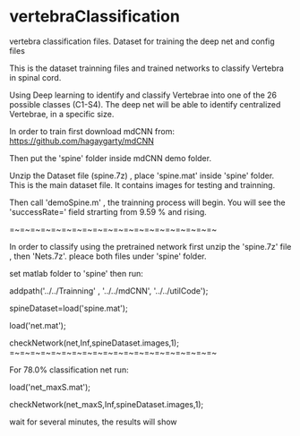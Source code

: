# vertebraClassification
vertebra classification files. Dataset for training the deep net and config files

This is the dataset trainning files and trained networks to classify Vertebra in spinal cord.

Using Deep learning to identify and classify Vertebrae into one of the 26 possible classes (C1-S4). The deep net will be able to identify centralized Vertebrae, in a specific size. 

In order to train first download mdCNN from:
https://github.com/hagaygarty/mdCNN

Then put the 'spine' folder inside mdCNN demo folder.

Unzip the Dataset file (spine.7z) , place 'spine.mat' inside 'spine' folder. This is the main dataset file. It contains images for testing and trainning.

Then call 'demoSpine.m' , the trainning process will begin. You will see the 'successRate=' field strarting from 9.59 % and rising.

=~=~=~=~=~=~=~=~=~=~=~=~=~=~=~=~=~=~=~=~

In order to classify using the pretrained network first unzip the 'spine.7z' file , then 'Nets.7z'. pleace both files under 'spine' folder.

set matlab folder to 'spine' then run:

addpath('../../Trainning' , '../../mdCNN', '../../utilCode');

spineDataset=load('spine.mat'); 

load('net.mat');

checkNetwork(net,Inf,spineDataset.images,1);
=~=~=~=~=~=~=~=~=~=~=~=~=~=~=~=~=~=~=~=~

For 78.0% classification net run:

load('net_maxS.mat');

checkNetwork(net_maxS,Inf,spineDataset.images,1);

wait for several minutes, the results will show


